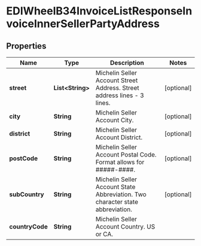 

# EDIWheelB34InvoiceListResponseInvoiceInnerSellerPartyAddress


## Properties

| Name | Type | Description | Notes |
|------------ | ------------- | ------------- | -------------|
|**street** | **List&lt;String&gt;** | Michelin Seller Account Street Address. Street address lines - 3 lines. |  [optional] |
|**city** | **String** | Michelin Seller Account City. |  [optional] |
|**district** | **String** | Michelin Seller Account District. |  [optional] |
|**postCode** | **String** | Michelin Seller Account Postal Code. Format allows for #####-####. |  [optional] |
|**subCountry** | **String** | Michelin Seller Account State Abbreviation. Two character state abbreviation. |  [optional] |
|**countryCode** | **String** | Michelin Seller Account Country. US or CA. |  |




